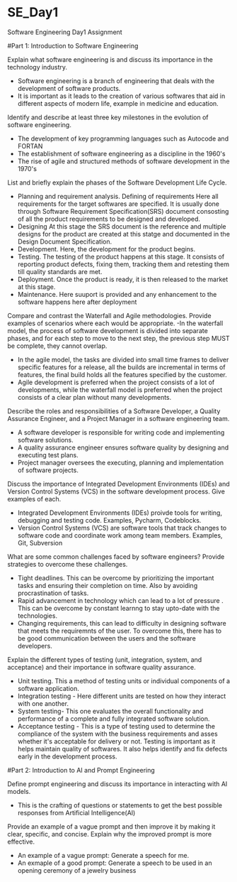 # SE_Day1
Software Engineering Day1 Assignment

#Part 1: Introduction to Software Engineering

Explain what software engineering is and discuss its importance in the technology industry.
- Software engineering is a branch of engineering that deals with the development of software products.
- It is important as it leads to the creation of various softwares that aid in different aspects of modern life, example in medicine and education.

  
Identify and describe at least three key milestones in the evolution of software engineering.
- The development of key programming languages such as Autocode and FORTAN
- The establishment of software engineering as a discipline in the 1960's
- The rise of agile and structured methods of software development in the 1970's


List and briefly explain the phases of the Software Development Life Cycle.
- Planning and requirement analysis. Defining of requirements Here all requirements for the target softwares are specified. It is usually done through Software Requirement Specification(SRS) document consosting of all the product requirements to be designed and developed.
- Designing At this stage the SRS document is the reference and multiple designs for the product are created at this statge and documented in the Design Document Specification.
- Development. Here, the development for the product begins.
- Testing. The testing of the product happens at this stage. It consists of reporting product defects, fixing them, tracking them and retesting them till quality standards are met.
- Deployment. Once the product is ready, it is then released to the market at this stage.
- Maintenance. Here suuport is provided and any enhancement to the software happens here after deployment


Compare and contrast the Waterfall and Agile methodologies. Provide examples of scenarios where each would be appropriate.
-In the waterfall model, the process of software development is divided into separate phases, and for each step to move to the next step, the previous step MUST be complete, they cannot overlap. 
- In the agile model, the tasks are divided into small time frames to deliver specific features for a release, all the builds are incremental in terms of features, the final build holds all the features specified by the customer.
- Agile development is preferred when the project consists of a lot of developments, while the waterfall model is preferred when the project consists of a clear plan without many developments.

Describe the roles and responsibilities of a Software Developer, a Quality Assurance Engineer, and a Project Manager in a software engineering team.
- A software developer is responsible for writing code and implementing software solutions.
- A quality assurance engineer ensures software quality by designing and executing test plans.
- Project manager oversees the executing, planning and implementation of software projects.


Discuss the importance of Integrated Development Environments (IDEs) and Version Control Systems (VCS) in the software development process. Give examples of each.
- Integrated Development Environments (IDEs) proivde tools for writing, debugging and testing code. Examples, Pycharm, Codeblocks.
- Version Control Systems (VCS) are software tools that track changes to software code and coordinate work among team members. Examples, Git, Subversion 


What are some common challenges faced by software engineers? Provide strategies to overcome these challenges.
- Tight deadlines. This can be overcome by prioritizing the important tasks and ensuring their completion on time. Also by avoiding procrastination of tasks.
- Rapid advancement in technology which can lead to a lot of pressure . This can be overcome by constant learnng to stay upto-date with the technologies.
- Changing requirements, this can lead to difficulty in designing software that meets the requiremnts of the user. To overcome this, there has to be good communication between the users and the software developers.


Explain the different types of testing (unit, integration, system, and acceptance) and their importance in software quality assurance.
- Unit testing. This a method of testing units or individual components of a software application.
- Integration testing - Here different units are tested on how they interact with one another.
- System testing- This one evaluates the overall functionality and performance of a complete and fully integrated software solution.
- Acceptance testing - This is a type of testing used to determine the compliance of the system with the business requirements and asses whether it's acceptable for delivery or not.
Testing is important as it helps maintain quality of softwares.
It also helps identify and fix defects early in the development process.

#Part 2: Introduction to AI and Prompt Engineering

Define prompt engineering and discuss its importance in interacting with AI models.
- This is the crafting of questions or statements to get the best possible responses from Artificial Intelligence(AI)

Provide an example of a vague prompt and then improve it by making it clear, specific, and concise. Explain why the improved prompt is more effective.
- An example of a vague prompt: Generate a speech for me.
- An exmaple of a good prompt: Generate a speech to be used in an opening ceremony of a jewelry business
